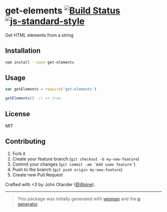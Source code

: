 # get-elements [![Build Status](https://secure.travis-ci.org/johnotander/get-elements.png?branch=master)](https://travis-ci.org/johnotander/get-elements) [![js-standard-style](https://img.shields.io/badge/code%20style-standard-brightgreen.svg?style=flat)](https://github.com/feross/standard)

Get HTML elements from a string

## Installation

```bash
npm install --save get-elements
```

## Usage

```javascript
var getElements = require('get-elements')

getElements()  // => true
```

## License

MIT

## Contributing

1. Fork it
2. Create your feature branch (`git checkout -b my-new-feature`)
3. Commit your changes (`git commit -am 'Add some feature'`)
4. Push to the branch (`git push origin my-new-feature`)
5. Create new Pull Request

Crafted with <3 by John Otander ([@4lpine](https://twitter.com/4lpine)).

***

> This package was initially generated with [yeoman](http://yeoman.io) and the [p generator](https://github.com/johnotander/generator-p.git).
